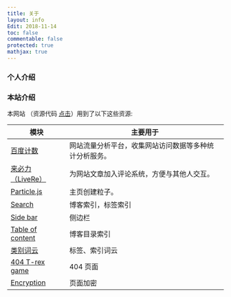 ```yaml
---
title: 关于
layout: info
Edit: 2018-11-14
toc: false
commentable: false
protected: true
mathjax: true
---
```


### 个人介绍



### 本站介绍

本网站 （资源代码 [点击](https://github.com/Jueee/jueee.github.io)）用到了以下这些资源:

| 模块                                                         | 主要用于                                               |
| ------------------------------------------------------------ | ------------------------------------------------------ |
| [百度计数](https://tongji.baidu.com/web/10000226881/overview/index) | 网站流量分析平台，收集网站访问数据等多种统计分析服务。 |
| [来必力（LiveRe）](https://www.livere.com/insight/communite) | 为网站文章加入评论系统，方便与其他人交互。             |
| [Particle.js](https://github.com/VincentGarreau/particles.js) | 主页创建粒子。                                         |
| [Search](https://github.com/christian-fei/Simple-Jekyll-Search) | 博客索引，标签索引                                     |
| [Side bar](https://github.com/poole/lanyon)                  | 侧边栏                                                 |
| [Table of content](https://github.com/allejo/jekyll-toc)     | 博客目录索引                                           |
| [类别词云](https://hyunyoung2.github.io/2016/12/17/Tag_Cloud/) | 标签、索引词云                                         |
| [404 T-rex game](https://github.com/wayou/t-rex-runner)      | 404 页面                                               |
| [Encryption](https://github.com/robinmoisson/staticrypt)     | 页面加密                                               |

